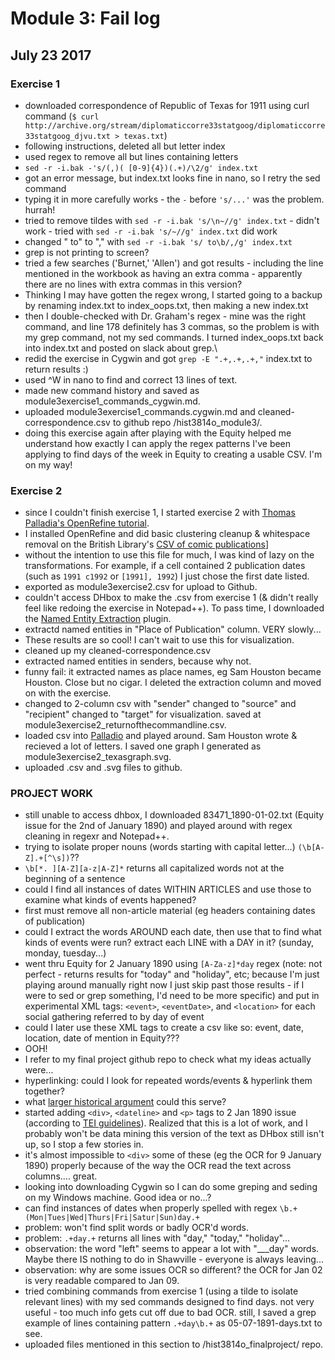 # Module 3: Fail log
## July 23 2017

### Exercise 1
+ downloaded correspondence of Republic of Texas for 1911 using curl command (`$ curl http://archive.org/stream/diplomaticcorre33statgoog/diplomaticcorre33statgoog_djvu.txt > texas.txt`)
+ following instructions, deleted all but letter index
+ used regex to remove all but lines containing letters
+ `sed -r -i.bak -'s/(,)( [0-9]{4})(.+)/\2/g' index.txt`
 + got an error message, but index.txt looks fine in nano, so I retry the sed command
 + typing it in more carefully works - the `-` before `'s/...'` was the problem. hurrah!
+ tried to remove tildes with `sed -r -i.bak 's/\n~//g' index.txt` - didn't work - tried with `sed -r -i.bak 's/~//g' index.txt` did work
+ changed " to" to "," with `sed -r -i.bak 's/ to\b/,/g' index.txt`
+ grep is not printing to screen?
 + tried a few searches ('Burnet,' 'Allen') and got results - including the line mentioned in the workbook as having an extra comma - apparently there are no lines with extra commas in this version?
  + Thinking I may have gotten the regex wrong, I started going to a backup by renaming index.txt to index_oops.txt, then making a new index.txt
  + then I double-checked with Dr. Graham's regex - mine was the right command, and line 178 definitely has 3 commas, so the problem is with my grep command, not my sed commands. I turned index_oops.txt back into index.txt and posted on slack about grep.\
+ redid the exercise in Cygwin and got `grep -E ".+,.+,.+,"` index.txt to return results :) 
+ used ^W in nano to find and correct 13 lines of text.
+ made new command history and saved as module3exercise1_commands_cygwin.md.
+ uploaded module3exercise1_commands.cygwin.md and cleaned-correspondence.csv to github repo /hist3814o_module3/.
+ doing this exercise again after playing with the Equity helped me understand how exactly I can apply the regex patterns I've been applying to find days of the week in Equity to creating a usable CSV. I'm on my way!
 
 ### Exercise 2
 + since I couldn't finish exercise 1, I started exercise 2 with [Thomas Palladia's OpenRefine tutorial](http://thomaspadilla.org/dataprep/).
  + I installed OpenRefine and did basic clustering cleanup & whitespace removal on the British Library's [CSV of comic publications](http://www.thomaspadilla.org/data/dataprep/)]
   + without the intention to use this file for much, I was kind of lazy on the transformations. For example, if a cell contained 2 publication dates (such as `1991 c1992` or `[1991], 1992`) I just chose the first date listed.
  + exported as module3exercise2.csv for upload to Github.
+ couldn't access DHbox to make the .csv from exercise 1 (& didn't really feel like redoing the exercise in Notepad++). To pass time, I downloaded the [Named Entity Extraction](http://freeyourmetadata.org/named-entity-extraction/) plugin.
 + extractd named entities in "Place of Publication" column. VERY slowly...
  + These results are so cool! I can't wait to use this for visualization.
+ cleaned up my cleaned-correspondence.csv
 + extracted named entities in senders, because why not.
  + funny fail: it extracted names as place names, eg Sam Houston became Houston. Close but no cigar. I deleted the extraction column and moved on with the exercise.
 + changed to 2-column csv with "sender" changed to "source" and "recipient" changed to "target" for visualization. saved at module3exercise2_returnofthecommandline.csv.
+ loaded csv into [Palladio](http://hdlab.stanford.edu/palladio-app/) and played around. Sam Houston wrote & recieved a lot of letters. I saved one graph I generated as module3exercise2_texasgraph.svg.
+ uploaded .csv and .svg files to github.
 
### PROJECT WORK
+ still unable to access dhbox, I downloaded 83471_1890-01-02.txt (Equity issue for the 2nd of January 1890) and played around with regex cleaning in regexr and Notepad++.
+ trying to isolate proper nouns (words starting with capital letter...) `(\b[A-Z].+[^\s])`??
 + `\b[*. ][A-Z][a-z|A-Z]*` returns all capitalized words not at the beginning of a sentence
+ could I find all instances of dates WITHIN ARTICLES and use those to examine what kinds of events happened?
 + first must remove all non-article material (eg headers containing dates of publication)
 + could I extract the words AROUND each date, then use that to find what kinds of events were run? extract each LINE with a DAY in it? (sunday, monday, tuesday...)
 + went thru Equity for 2 January 1890 using `[A-Za-z]*day` regex  (note: not perfect - returns results for "today" and "holiday", etc; because I'm just playing around manually right now I just skip past those results - if I were to sed or grep something, I'd need to be more specific) and put in experimental XML tags: `<event>`, `<eventDate>`, and `<location>` for each social gathering referred to by day of event
  + could I later use these XML tags to create a csv like so: event, date, location, date of mention in Equity???
   + OOH!
+ I refer to my final project github repo to check what my ideas actually were...
 + hyperlinking: could I look for repeated words/events & hyperlink them together?
  + what [larger historical argument](http://scottbot.net/argument-clinic/) could this serve?
+ started adding `<div>`, `<dateline>` and `<p>` tags to 2 Jan 1890 issue (according to [TEI guidelines](http://www.tei-c.org/release/doc/tei-p5-doc/en/html/DS.html)). Realized that this is a lot of work, and I probably won't be data mining this version of the text as DHbox still isn't up, so I stop a few stories in.
 + it's almost impossible to `<div>` some of these (eg the OCR for 9 January 1890) properly because of the way the OCR read the text across columns.... great.
 + looking into downloading Cygwin so I can do some greping and seding on my Windows machine. Good idea or no...?
+ can find instances of dates when properly spelled with regex `\b.+(Mon|Tues|Wed|Thurs|Fri|Satur|Sun)day.+`
 + problem: won't find split words or badly OCR'd words.
 + problem: `.+day.+` returns all lines with "day," "today," "holiday"...
+ observation: the word "left" seems to appear a lot with "___day" words. Maybe there IS nothing to do in Shawville - everyone is always leaving...
+ observation: why are some issues OCR so different? the OCR for Jan 02 is very readable compared to Jan 09.
+ tried combining commands from exercise 1 (using a tilde to isolate relevant lines) with my sed commands designed to find days. not very useful - too much info gets cut off due to bad OCR. still, I saved a grep example of lines containing pattern `.+day\b.+` as 05-07-1891-days.txt to see.
+ uploaded files mentioned in this section to /hist3814o_finalproject/ repo.

